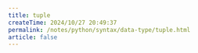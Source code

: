 ```yaml
---
title: tuple
createTime: 2024/10/27 20:49:37
permalink: /notes/python/syntax/data-type/tuple.html
article: false
---
```


